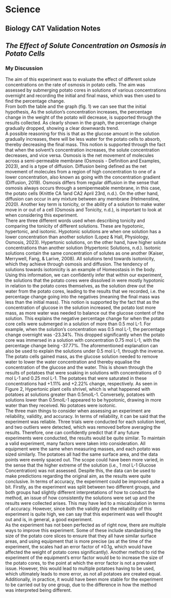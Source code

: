 <head>
    <title>Yr9 BioCat Val</title>
</head>
<body>
    <h1 class="title">Science</h1>
    <h2>Biology CAT Validation Notes</h2>
    <h2><em>The Effect of Solute Concentration on Osmosis in Potato Cells</em></h2>
    <h3>My Discussion</h3>
    <p>The aim of this experiment was to evaluate the effect of different solute concentrations on the rate of osmosis in potato cells. The aim was assessed by submerging potato cores in solutions of various concentrations overnight and recording the initial and final mass, which was then used to find the percentage change. <br> From both the table and the graph (fig. 1) we can see that the initial hypothesis, As the solution’s concentration increases, the percentage change in the weight of the potato will decrease, is supported through the results collected. As clearly shown in the graph, the percentage change gradually dropped, showing a clear downwards trend. <br> A possible reasoning for this is that as the glucose amount in the solution gradually increases, there will be less water for the potato cells to absorb, thereby decreasing the final mass. This notion is supported through the fact that when the solvent’s concentration increases, the solute concentration decreases, and vice versa. Osmosis is the net movement of molecules across a semi-permeable membrane (Osmosis - Definition and Examples, 2023), and is a type of diffusion. Diffusion being defined as the net movement of molecules from a region of high concentration to one of a lower concentration, also known as going with the concentration gradient (Diffusion, 2019). Osmosis differs from regular diffusion in the sense that osmosis always occurs through a semipermeable membrane, in this case, the potato cells (Knittle CA 1and CA2 April 23rd, n.d.). On the other hand, diffusion can occur in any mixture between any membrane (Helmenstine, 2020). Another key term is tonicity, or the ability of a solution to make water move in or out of a cell (Osmosis and Tonicity, n.d.), is important to look at when considering this experiment. <br> There are three different words used when describing tonicity and comparing the tonicity of different solutions. These are hypotonic, hypertonic, and isotonic. Hypotonic solutions are when one solution has a lower concentration than another solution (Lopez & Hall, Physiology, Osmosis, 2023). Hypertonic solutions, on the other hand, have higher solute concentrations than another solution (Hypertonic Solutions, n.d.). Isotonic solutions contain the same concentration of solutes as one another (Kaiser, Merrywell, Fang, & Larive, 2008). All solutions tend towards isotonicity, which they achieve through osmosis and diffusion. The tendency of solutions towards isotonicity is an example of Homeostasis in the body. Using this information, we can confidently infer that within our experiment, the solutions that the potato cores were dissolved in were mostly hypotonic in relation to the potato cores themselves, as the solution drew out the water from the potato cores, leading to the results that we recorded, i.e. the percentage change going into the negatives (meaning the final mass was less than the initial mass). This notion is supported by the fact that as the concentration of glucose in the solution increased, the potato lost more mass, as more water was needed to balance out the glucose content of the solution. This explains the negative percentage change for when the potato core cells were submerged in a solution of more than 0.5 mol L-1. For example, when the solution’s concentration was 0.5 mol L-1, the percentage change overnight was -23.34%. This dropped significantly when the potato core was immersed in a solution with concentration 0.75 mol L-1, with the percentage change being -37.77%. The aforementioned explanation can also be used to explain the solutions under 0.5 mol L-1, through the inverse. The potato cells gained mass, as the glucose solution needed to remove water to lower the water concentration and thereby equalise the concentration of the glucose and the water. This is shown through the results of potatoes that were soaking in solutions with concentrations of 0 mol L-1 and 0.25 mol L-1. The potatoes that were saturated in these concentrations had +1.11% and +2.22% change, respectively. As seen in Figure 2, Hypertonic plant cells shrivel, which is what happened with potatoes at solutions greater than 0.5molL-1. Conversely, potatoes with solutions lower than 0.5molL-1 appeared to be hypotonic, drawing in more water than they received. No potatoes were isotonic. <br> The three main things to consider when assessing an experiment are reliability, validity, and accuracy. In terms of reliability, it can be said that the experiment was reliable. Three trials were conducted for each solution level, and two outliers were detected, which was removed before averaging the results. Therefore, one can confidently predict that if any future experiments were conducted, the results would be quite similar. To maintain a valid experiment, many factors were taken into consideration. All equipment were the same when measuring masses, and each potato was sized similarly. The potatoes all had the same surface area, and the data points were evenly spaced out. The scope could have been more varied, in the sense that the higher extreme of the solution (i.e., 1 mol L-1 Glucose Concentration) was not assessed. Despite this, the data can be used to make predictions regarding the original aim, as the results were quite conclusive. In terms of accuracy, the experiment could be improved quite a bit. Firstly, as the experiment was split between two different groups, and both groups had slightly different interpretations of how to conduct the method, an issue of how consistently the solutions were set up and the results were collected arises. This may have led to a miscalculation in terms of accuracy. However, since both the validity and the reliability of this experiment is quite high, we can say that this experiment was well thought out and is, in general, a good experiment. <br> As the experiment has not been perfected as of right now, there are multiple ways to improve this experiment. Some of these include standardising the size of the potato core slices to ensure that they all have similar surface areas, and using equipment that is more precise (as at the time of the experiment, the scales had an error factor of ±0.1g, which would have affected the weight of potato cores significantly). Another method to rid the experiment of the equipment’s error factor would be to increase the size of the potato cores, to the point at which the error factor is not a prevalent issue. However, this would lead to multiple potatoes having to be used, which ultimately leads to more error, as not all potatoes are created equal. Additionally, in practice, it would have been more stable for the experiment to be carried out by one group, due to the difference in how the method was interpreted being different.</p>
</body>
